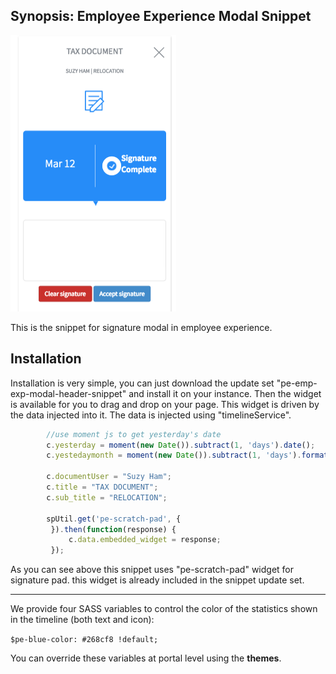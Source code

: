 ## Synopsis: Employee Experience Modal Snippet

![alt text](../images/pe-emp-exp-modal-header-snippet.png "Modal Snippet")


This is the snippet for signature modal in employee experience.

## Installation

Installation is very simple, you can just download the update set "pe-emp-exp-modal-header-snippet" and install it on your instance. Then the widget is available for you to drag and drop on your page. This widget is driven by the data injected into it. The data is injected using "timelineService".

```javascript
        //use moment js to get yesterday's date
        c.yesterday = moment(new Date()).subtract(1, 'days').date();
        c.yestedaymonth = moment(new Date()).subtract(1, 'days').format("MMM");

        c.documentUser = "Suzy Ham";
        c.title = "TAX DOCUMENT";
        c.sub_title = "RELOCATION";

        spUtil.get('pe-scratch-pad', {
         }).then(function(response) {
             c.data.embedded_widget = response;
         });
```

As you can see above this snippet uses "pe-scratch-pad" widget for signature pad. this widget is already included in the snippet update set.

***

We provide four SASS variables to control the color of the statistics shown in the timeline (both text and icon):

`$pe-blue-color: #268cf8 !default;`

You can override these variables at portal level using the **themes**.
